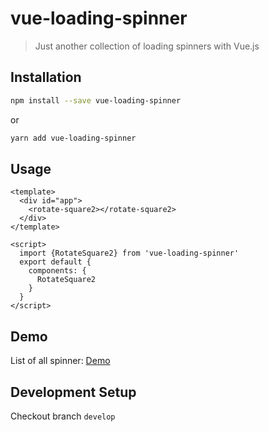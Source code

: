 # vue-loading-spinner

> Just another collection of loading spinners with Vue.js

## Installation

``` bash
npm install --save vue-loading-spinner
```
or

``` bash
yarn add vue-loading-spinner
```

## Usage

``` vue
<template>
  <div id="app">
    <rotate-square2></rotate-square2>
  </div>
</template>

<script>
  import {RotateSquare2} from 'vue-loading-spinner'
  export default {
    components: {
      RotateSquare2
    }
  }
</script>
```

## Demo

List of all spinner: [Demo](https://nguyenvanduocit.github.io/vue-loading-spinner/)

## Development Setup

Checkout branch `develop`
